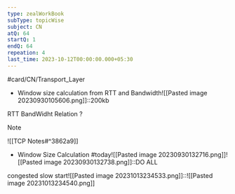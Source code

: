 ```yaml
---
type: zealWorkBook
subType: topicWise
subject: CN
atQ: 64
startQ: 1
endQ: 64
repeation: 4
last_time: 2023-10-12T00:00:00.000+05:30
---
```

#card/CN/Transport_Layer

- Window size calculation from RTT and Bandwidth![[Pasted image 20230930105606.png]]::200kb <!--SR:!2023-10-29,1,230-->


RTT BandWidht Relation
?
> [!NOTE]
> ![[TCP Notes#^3862a9]] <!--SR:!2023-10-31,3,250-->


- Window Size Calculation #today![[Pasted image 20230930132716.png]]![[Pasted image 20230930132738.png]]::DO ALL <!--SR:!2023-10-29,1,230-->

congested slow start![[Pasted image 20231013234533.png]]::![[Pasted image 20231013234540.png]] <!--SR:!2023-10-29,1,230-->

